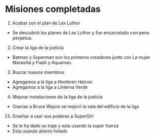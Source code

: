 # Misiones completadas
1. Acabar con el plan de Lex Luthor
* Se descubrió los planes de Lex Luthor y fue encarcelado con pena perpetua.

2. Crear la liga de la justicia
* Batman y Superman son los primeros creadores junto con La mujer Maravilla y Flash y Aquaman.

3. Buscar nuevos miembros
* Agregamos a la liga a Hombren Halcon
* Agregamos a la liga a Linterna Verde

4. Mejorar instalaciones de la liga de la justicia
* Gracias a Bruce Wayne se mejoró la sala del edificio de la liga

15. Enseñar a usar sus poderes a SuperGirl
* Se le ha dado su traje y esta usando la super fuerza
* Esta usando aliento helado
